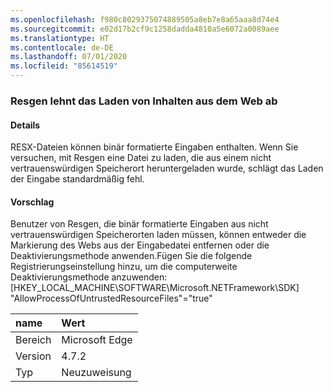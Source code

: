 ```yaml
---
ms.openlocfilehash: f980c8029375074889505a8eb7e8a65aaa8d74e4
ms.sourcegitcommit: e02d17b2cf9c1258dadda4810a5e6072a0089aee
ms.translationtype: HT
ms.contentlocale: de-DE
ms.lasthandoff: 07/01/2020
ms.locfileid: "85614519"
---
```

### <a name="resgen-refuses-to-load-content-from-the-web"></a>Resgen lehnt das Laden von Inhalten aus dem Web ab

#### <a name="details"></a>Details

RESX-Dateien können binär formatierte Eingaben enthalten. Wenn Sie versuchen, mit Resgen eine Datei zu laden, die aus einem nicht vertrauenswürdigen Speicherort heruntergeladen wurde, schlägt das Laden der Eingabe standardmäßig fehl.

#### <a name="suggestion"></a>Vorschlag

Benutzer von Resgen, die binär formatierte Eingaben aus nicht vertrauenswürdigen Speicherorten laden müssen, können entweder die Markierung des Webs aus der Eingabedatei entfernen oder die Deaktivierungsmethode anwenden.Fügen Sie die folgende Registrierungseinstellung hinzu, um die computerweite Deaktivierungsmethode anzuwenden: [HKEY_LOCAL_MACHINE\SOFTWARE\Microsoft.NETFramework\SDK] &quot;AllowProcessOfUntrustedResourceFiles&quot;=&quot;true&quot;

| name    | Wert       |
|:--------|:------------|
| Bereich   | Microsoft Edge        |
| Version | 4.7.2       |
| Typ    | Neuzuweisung |
